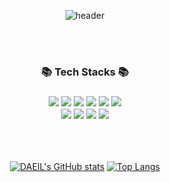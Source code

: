 <div align=center>

![header](https://capsule-render.vercel.app/api?height=350&type=waving&&color=CBCCFF&descAlignY=55&text=Hi%20There&desc=Welcome%20to%20my%20GitHub%20Profile!&fontColor=ffffff&fontAlignY=40)

</div>

<br>
<br>


<div align=center>
<h3>📚 Tech Stacks 📚<h3>
  <img src="https://img.shields.io/badge/java-007396?style=for-the-badge&logo=java&logoColor=white"> 
  <img src="https://img.shields.io/badge/spring-6DB33F?style=for-the-badge&logo=spring&logoColor=white"> 
  <img src="https://img.shields.io/badge/spring boot-6DB33F?style=for-the-badge&logo=springboot&logoColor=white">
  <img src="https://img.shields.io/badge/thymeleaf-005F0F?style=for-the-badge&logo=thymeleaf&logoColor=white">
  <img src="https://img.shields.io/badge/javascript-F7DF1E?style=for-the-badge&logo=javascript&logoColor=black"> 
  <img src="https://img.shields.io/badge/jquery-0769AD?style=for-the-badge&logo=jquery&logoColor=white">
  <br>
  <img src="https://img.shields.io/badge/oracle-F80000?style=for-the-badge&logo=oracle&logoColor=white"> 
  <img src="https://img.shields.io/badge/mysql-4479A1?style=for-the-badge&logo=mysql&logoColor=white"> 
  <img src="https://img.shields.io/badge/github-181717?style=for-the-badge&logo=github&logoColor=white">
  <img src="https://img.shields.io/badge/git-F05032?style=for-the-badge&logo=git&logoColor=white">
  
  <br>
</div>

<br>
<br>


<div align=center>

[![DAEIL's GitHub stats](https://github-readme-stats.vercel.app/api?username=arcana12&theme=dark)](https://github.com/Arcana12/github-readme-stats)
[![Top Langs](https://github-readme-stats.vercel.app/api/top-langs/?username=arcana12&layout=compact&theme=dark)](https://github.com/anuraghazra/github-readme-stats)

</div>


<!--
**Arcana12/Arcana12** is a ✨ _special_ ✨ repository because its `README.md` (this file) appears on your GitHub profile.

Here are some ideas to get you started:

- 🔭 I’m currently working on ...
- 🌱 I’m currently learning ...
- 👯 I’m looking to collaborate on ...
- 🤔 I’m looking for help with ...
- 💬 Ask me about ...
- 📫 How to reach me: ...
- 😄 Pronouns: ...
- ⚡ Fun fact: ...
-->
